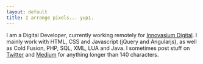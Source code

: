 ```yaml
---
layout: default
title: I arrange pixels... yup1.
---
```


I am a Digital Developer, currently working remotely for [Innovasium Digital](http://www.innovasium.com/). I mainly work with HTML, CSS and Javascript (jQuery and Angularjs), as well as Cold Fusion, PHP, SQL, XML, LUA and Java. I sometimes post stuff on [Twitter](http://www.twitter.com/sconzen) and [Medium](http://www.medium.com/@sconzen) for anything longer than 140 characters.